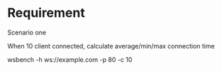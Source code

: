 # Requirement

Scenario one

When 10 client connected, calculate average/min/max connection time 

wsbench -h ws://example.com -p 80 -c 10

